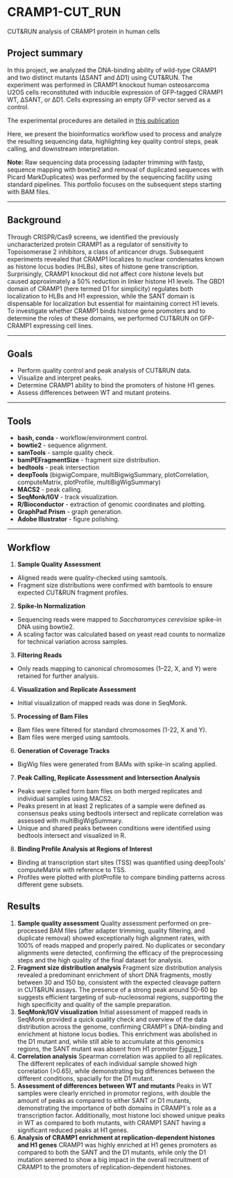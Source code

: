 # CRAMP1-CUT_RUN
CUT&RUN analysis of CRAMP1 protein in human cells

## Project summary

In this project, we analyzed the DNA-binding ability of wild-type CRAMP1 and two distinct mutants (∆SANT and ∆D1) using CUT&RUN. The experiment was performed in CRAMP1 knockout human osteosarcoma U2OS cells reconstituted with inducible expression of GFP-tagged CRAMP1 WT, ∆SANT, or ∆D1. Cells expressing an empty GFP vector served as a control.

The experimental procedures are detailed in [this publication](https://www.sciencedirect.com/science/article/pii/S1097276525003090?via%3Dihub)

Here, we present the bioinformatics workflow used to process and analyze the resulting sequencing data, highlighting key quality control steps, peak calling, and downstream interpretation.

**Note:** Raw sequencing data processing (adapter trimming with fastp, sequence mapping with bowtie2 and removal of duplicated sequences with Picard MarkDuplicates) was performed by the sequencing facility using standard pipelines. This portfolio focuses on the subsequent steps starting with BAM files.

---
## Background

Through CRISPR/Cas9 screens, we identified the previously uncharacterized protein CRAMP1 as a regulator of sensitivity to Topoisomerase 2 inhibitors, a class of anticancer drugs. Subsequent experiments revealed that CRAMP1 localizes to nuclear condensates known as histone locus bodies (HLBs), sites of histone gene transcription. Surprisingly, CRAMP1 knockout did not affect core histone levels but caused approximately a 50% reduction in linker histone H1 levels. The GBD1 domain of CRAMP1 (here termed D1 for simplicity) regulates both localization to HLBs and H1 expression, while the SANT domain is dispensable for localization but essential for maintaining correct H1 levels. To investigate whether CRAMP1 binds histone gene promoters and to determine the roles of these domains, we performed CUT&RUN on GFP-CRAMP1 expressing cell lines.

---
## Goals

- Perform quality control and peak analysis of CUT&RUN data.
- Visualize and interpret peaks.
- Determine CRAMP1 ability to bind the promoters of histone H1 genes.
- Assess differences between WT and mutant proteins. 
---
## Tools

- **bash, conda** - workflow/environment control.
- **bowtie2** - sequence alignment.
- **samTools** - sample quality check.
- **bamPEFragmentSize** - fragment size distribution.
- **bedtools** - peak intersection
- **deepTools** (bigwigCompare, multiBigwigSummary, plotCorrelation, computeMatrix, plotProfile, multiBigWigSummary)
- **MACS2** - peak calling.
- **SeqMonk/IGV** - track visualization.
- **R/Bioconductor** - extraction of genomic coordinates and plotting.
- **GraphPad Prism** - graph generation.
- **Adobe Illustrator** - figure polishing.
---
## Workflow
1. **Sample Quality Assessment**
- Aligned reads were quality-checked using samtools.
- Fragment size distributions were confirmed with bamtools to ensure expected CUT&RUN fragment profiles.
2. **Spike-In Normalization**
- Sequencing reads were mapped to *Saccharomyces cerevisiae* spike-in DNA using bowtie2.
- A scaling factor was calculated based on yeast read counts to normalize for technical variation across samples.
3. **Filtering Reads**
- Only reads mapping to canonical chromosomes (1–22, X, and Y) were retained for further analysis.
4. **Visualization and Replicate Assessment**
- Initial visualization of mapped reads was done in SeqMonk.
5. **Processing of Bam Files**
- Bam files were filtered for standard chromosomes (1-22, X and Y).
- Bam files were merged using samtools.
6. **Generation of Coverage Tracks**
- BigWig files were generated from BAMs with spike-in scaling applied.
7. **Peak Calling, Replicate Assessment and Intersection Analysis**
- Peaks were called form bam files on both merged replicates and individual samples using MACS2.
- Peaks present in at least 2 replicates of a sample were defined as consensus peaks using bedtools intersect and replicate correlation was assessed with multiBigWigSummary.
- Unique and shared peaks between conditions were identified using bedtools intersect and visualized in R.
8. **Binding Profile Analysis at Regions of Interest**
- Binding at transcription start sites (TSS) was quantified using deepTools’ computeMatrix with reference to TSS.
- Profiles were plotted with plotProfile to compare binding patterns across different gene subsets.
## Results
1) **Sample quality assessment**
Quality assessment performed on pre-processed BAM files (after adapter trimming, quality filtering, and duplicate removal) showed exceptionally high alignment rates, with 100% of reads mapped and properly paired. No duplicates or secondary alignments were detected, confirming the efficacy of the preprocessing steps and the high quality of the final dataset for analysis.
2) **Fragment size distribution analysis**
Fragment size distribution analysis revealed a predominant enrichment of short DNA fragments, mostly between 30 and 150 bp, consistent with the expected cleavage pattern in CUT&RUN assays. The presence of a strong peak around 50-60 bp suggests efficient targeting of sub-nucleosomal regions, supporting the high specificity and quality of the sample preparation.
3) **SeqMonk/IGV visualization**
Initial assessment of mapped reads in SeqMonk provided a quick quality check and overview of the data distribution across the genome, confirming CRAMP1´s DNA-binding and enrichment at histone locus bodies. This enrichment was abolished in the D1 mutant and, while still able to accumulate at this genomics regions, the SANT mutant was absent from H1 promoter [Figure 1](./graphs/graphs/CRAMP1_tracks.pdf)
4) **Correlation analysis**
Spearman correlation was applied to all replicates. The different replicates of each individual sample showed high correlation (>0.65), while demonstrating big differences between the different conditions, spacially for the D1 mutant.
5) **Assessment of differences between WT and mutants**
Peaks in WT samples were clearly enriched in promotor regions, with double the amount of peaks as compared to either SANT or D1 mutants, demonstrating the importance of both domains in CRAMP1´s role as a transcription factor. Additionally, most histone loci showed unique peaks in WT as compared to both mutants, with CRAMP1 SANT having a significant reduced peaks at H1 genes.
6) **Analysis of CRAMP1 enrichment at replication-dependent histones and H1 genes**
CRAMP1 was highly enriched at H1 genes promoters as compared to both the SANT and the D1 mutants, while only the D1 mutation seemed to show a big impact in the overall recruitment of CRAMP1 to the promoters of replication-dependent histones. 
